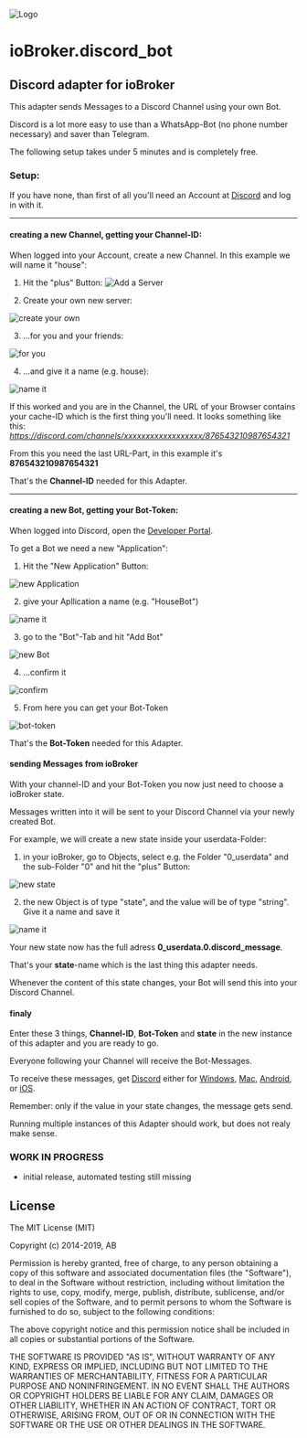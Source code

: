 ![Logo](admin/template.png)
# ioBroker.discord_bot

<!--
[![NPM version](https://img.shields.io/npm/v/iobroker.template.svg)](https://www.npmjs.com/package/iobroker.template)
[![Downloads](https://img.shields.io/npm/dm/iobroker.template.svg)](https://www.npmjs.com/package/iobroker.template)
![Number of Installations (latest)](https://iobroker.live/badges/template-installed.svg)
![Number of Installations (stable)](https://iobroker.live/badges/template-stable.svg)
[![Dependency Status](https://img.shields.io/david/Author/iobroker.template.svg)](https://david-dm.org/Author/iobroker.template)

[![NPM](https://nodei.co/npm/iobroker.template.png?downloads=true)](https://nodei.co/npm/iobroker.template/)

**Tests:** ![Test and Release](https://github.com/Author/ioBroker.template/workflows/Test%20and%20Release/badge.svg)
-->

## Discord adapter for ioBroker

This adapter sends Messages to a Discord Channel using your own Bot.

Discord is a lot more easy to use than a WhatsApp-Bot (no phone number necessary) and saver than Telegram.

The following setup takes under 5 minutes and is completely free.

### Setup:

If you have none, than first of all you'll need an Account at [Discord](https://discord.com) and log in with it.

---

#### creating a new Channel, getting your Channel-ID:

When logged into your Account, create a new Channel. In this example we will name it "house":
1. Hit the "plus" Button:
![Add a Server](admin/img/01_new_channel.png)


2. Create your own new server:

![create your own](admin/img/02_new_channel.png)


3. ...for you and your friends:

![for you](admin/img/03_new_channel.png)


4. ...and give it a name (e.g. house):

![name it](admin/img/04_new_channel.png)

If this worked and you are in the Channel, the URL of your Browser contains your cache-ID which is the first thing you'll need.
It looks something like this: _https://discord.com/channels/xxxxxxxxxxxxxxxxxx/876543210987654321_

From this you need the last URL-Part, in this example it's __876543210987654321__

That's the __Channel-ID__ needed for this Adapter.

---

#### creating a new Bot, getting your Bot-Token:

When logged into Discord, open the [Developer Portal](https://discord.com/developers/applications).

To get a Bot we need a new "Application":
1. Hit the "New Application" Button:

![new Application](admin/img/05_new_application.png)

2. give your Apllication a name (e.g. "HouseBot")

![name it](admin/img/06_new_application.png)

3. go to the "Bot"-Tab and hit "Add Bot"

![new Bot](admin/img/07_new_application.png)

4. ...confirm it

![confirm](admin/img/08_new_application.png)

5. From here you can get your Bot-Token

![bot-token](admin/img/09_new_application.png)

That's the __Bot-Token__ needed for this Adapter.

#### sending Messages from ioBroker

With your channel-ID and your Bot-Token you now just need to choose a ioBroker state.

Messages written into it will be sent to your Discord Channel via your newly created Bot.

For example, we will create a new state inside your userdata-Folder:

1. in your ioBroker, go to Objects, select e.g. the Folder "0_userdata" and the sub-Folder "0" and hit the "plus" Button:

![new state](admin/img/10_new_state.png)

2. the new Object is of type "state", and the value will be of type "string". Give it a name and save it

![name it](admin/img/11_new_state.png)

Your new state now has the full adress __0_userdata.0.discord_message__.

That's your __state__-name which is the last thing this adapter needs.

Whenever the content of this state changes, your Bot will send this into your Discord Channel.

#### finaly

Enter these 3 things, __Channel-ID__, __Bot-Token__ and __state__ in the new instance of this adapter and you are ready to go.

Everyone following your Channel will receive the Bot-Messages.

To receive these messages, get [Discord](https://discord.com/download) either for [Windows](https://discord.com/api/downloads/distributions/app/installers/latest?channel=stable&platform=win&arch=x86),
[Mac](https://discord.com/api/download?platform=osx),
[Android](https://discordapp.page.link/?link=https%3A%2F%2Fplay.google.com%2Fstore%2Fapps%2Fdetails%3Fid%3Dcom.discord%26attemptId%3De4dc7dbf-5555-4257-b8ac-71fd09945649&utm_source=download&apn=com.discord&isi=985746746&ibi=com.hammerandchisel.discord&sd=Your%20place%20to%20talk%20with%20communities%20and%20friends.&efr=1),
or [iOS](https://discordapp.page.link/?link=https%3A%2F%2Fplay.google.com%2Fstore%2Fapps%2Fdetails%3Fid%3Dcom.discord%26attemptId%3De4dc7dbf-5555-4257-b8ac-71fd09945649&utm_source=download&apn=com.discord&isi=985746746&ibi=com.hammerandchisel.discord&sd=Your%20place%20to%20talk%20with%20communities%20and%20friends.&efr=1).

Remember: only if the value in your state changes, the message gets send.

Running multiple instances of this Adapter should work, but does not realy make sense.

### **WORK IN PROGRESS**
* initial release, automated testing still missing

## License
The MIT License (MIT)

Copyright (c) 2014-2019, AB

Permission is hereby granted, free of charge, to any person obtaining a copy of this software and associated documentation files (the "Software"), to deal in the Software without restriction, including without limitation the rights to use, copy, modify, merge, publish, distribute, sublicense, and/or sell copies of the Software, and to permit persons to whom the Software is furnished to do so, subject to the following conditions:

The above copyright notice and this permission notice shall be included in all copies or substantial portions of the Software.

THE SOFTWARE IS PROVIDED "AS IS", WITHOUT WARRANTY OF ANY KIND, EXPRESS OR IMPLIED, INCLUDING BUT NOT LIMITED TO THE WARRANTIES OF MERCHANTABILITY, FITNESS FOR A PARTICULAR PURPOSE AND NONINFRINGEMENT. IN NO EVENT SHALL THE AUTHORS OR COPYRIGHT HOLDERS BE LIABLE FOR ANY CLAIM, DAMAGES OR OTHER LIABILITY, WHETHER IN AN ACTION OF CONTRACT, TORT OR OTHERWISE, ARISING FROM, OUT OF OR IN CONNECTION WITH THE SOFTWARE OR THE USE OR OTHER DEALINGS IN THE SOFTWARE.
